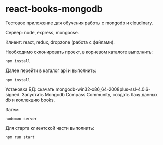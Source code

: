 # react-books-mongodb
Тестовое приложение для обучения работы с mongodb и cloudinary.

Сервер: node, express, mongoose.

Клиент: react, redux, dropzone (работа с файлами).

Необходимо склонировать проект, в корневом каталоге выполнить:
```shell 
npm install
```
Далее перейти в каталог api и выполнить:
```shell 
npm install
```

Установка БД: скачать mongodb-win32-x86_64-2008plus-ssl-4.0.6-signed.
Запустить Mongodb Compass Community, создать базу данных db и коллекцию books.

Затем
```shell 
nodemon server
```

Для старта клиентской части выполнить:
```shell 
npm run start
```

